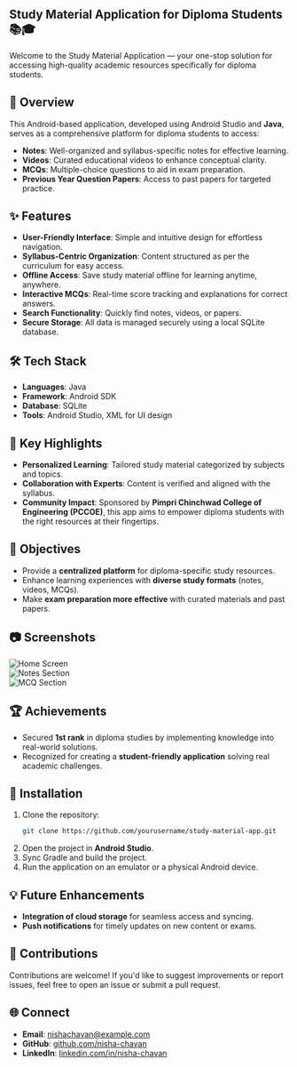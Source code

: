## Study Material Application for Diploma Students 📚🎓

Welcome to the Study Material Application — your one-stop solution for accessing high-quality academic resources specifically for diploma students.  

## 🌟 Overview

This Android-based application, developed using Android Studio and **Java**, serves as a comprehensive platform for diploma students to access:  
- **Notes**: Well-organized and syllabus-specific notes for effective learning.  
- **Videos**: Curated educational videos to enhance conceptual clarity.  
- **MCQs**: Multiple-choice questions to aid in exam preparation.  
- **Previous Year Question Papers**: Access to past papers for targeted practice.  

## ✨ Features  

- **User-Friendly Interface**: Simple and intuitive design for effortless navigation.  
- **Syllabus-Centric Organization**: Content structured as per the curriculum for easy access.  
- **Offline Access**: Save study material offline for learning anytime, anywhere.  
- **Interactive MCQs**: Real-time score tracking and explanations for correct answers.  
- **Search Functionality**: Quickly find notes, videos, or papers.  
- **Secure Storage**: All data is managed securely using a local SQLite database.  

## 🛠️ Tech Stack  

- **Languages**: Java  
- **Framework**: Android SDK  
- **Database**: SQLite  
- **Tools**: Android Studio, XML for UI design  

## 🚀 Key Highlights  

- **Personalized Learning**: Tailored study material categorized by subjects and topics.  
- **Collaboration with Experts**: Content is verified and aligned with the syllabus.  
- **Community Impact**: Sponsored by **Pimpri Chinchwad College of Engineering (PCCOE)**, this app aims to empower diploma students with the right resources at their fingertips.  

## 🎯 Objectives  

- Provide a **centralized platform** for diploma-specific study resources.  
- Enhance learning experiences with **diverse study formats** (notes, videos, MCQs).  
- Make **exam preparation more effective** with curated materials and past papers.  

## 📷 Screenshots  

![Home Screen](link-to-screenshot)  
![Notes Section](link-to-screenshot)  
![MCQ Section](link-to-screenshot)  

## 🏆 Achievements  

- Secured **1st rank** in diploma studies by implementing knowledge into real-world solutions.  
- Recognized for creating a **student-friendly application** solving real academic challenges.  

## 🔧 Installation  

1. Clone the repository:  
   ```bash  
   git clone https://github.com/yourusername/study-material-app.git  
   ```  
2. Open the project in **Android Studio**.  
3. Sync Gradle and build the project.  
4. Run the application on an emulator or a physical Android device.  

## 💡 Future Enhancements  

- **Integration of cloud storage** for seamless access and syncing.  
- **Push notifications** for timely updates on new content or exams.  

## 🤝 Contributions  

Contributions are welcome! If you'd like to suggest improvements or report issues, feel free to open an issue or submit a pull request.  

## 🌐 Connect  

- **Email**: [nishachavan@example.com](mailto:nishachavan@example.com)  
- **GitHub**: [github.com/nisha-chavan](https://github.com/nisha-chavan)  
- **LinkedIn**: [linkedin.com/in/nisha-chavan](https://linkedin.com/in/nisha-chavan)  
